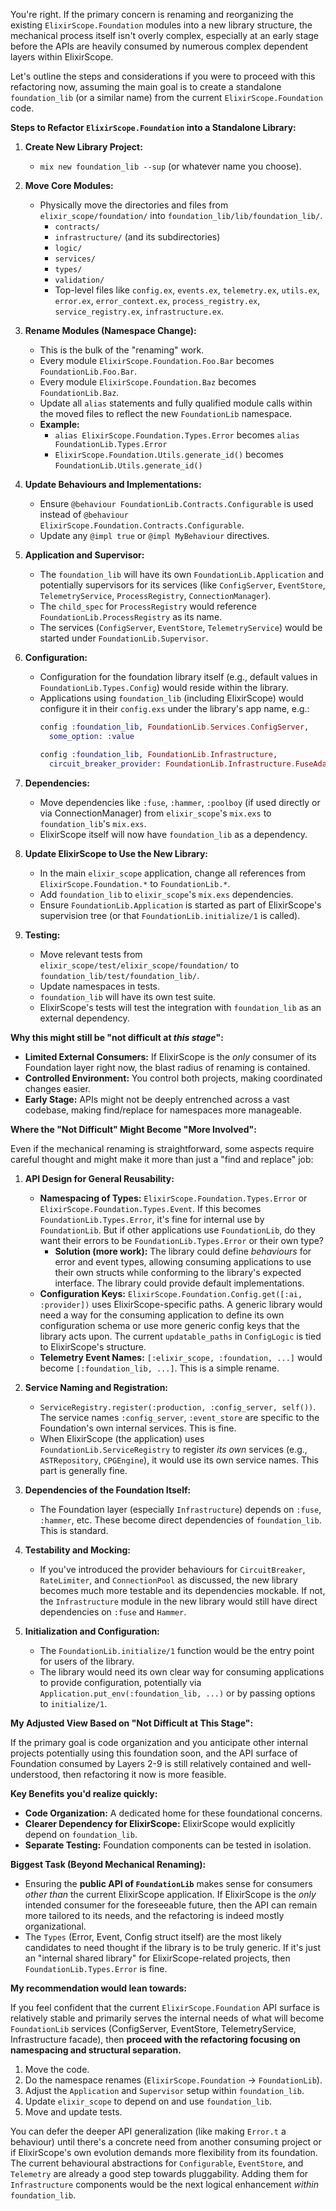 You're right. If the primary concern is renaming and reorganizing the existing `ElixirScope.Foundation` modules into a new library structure, the mechanical process itself isn't overly complex, especially at an early stage before the APIs are heavily consumed by numerous complex dependent layers within ElixirScope.

Let's outline the steps and considerations if you were to proceed with this refactoring now, assuming the main goal is to create a standalone `foundation_lib` (or a similar name) from the current `ElixirScope.Foundation` code.

**Steps to Refactor `ElixirScope.Foundation` into a Standalone Library:**

1.  **Create New Library Project:**
    *   `mix new foundation_lib --sup` (or whatever name you choose).

2.  **Move Core Modules:**
    *   Physically move the directories and files from `elixir_scope/foundation/` into `foundation_lib/lib/foundation_lib/`.
        *   `contracts/`
        *   `infrastructure/` (and its subdirectories)
        *   `logic/`
        *   `services/`
        *   `types/`
        *   `validation/`
        *   Top-level files like `config.ex`, `events.ex`, `telemetry.ex`, `utils.ex`, `error.ex`, `error_context.ex`, `process_registry.ex`, `service_registry.ex`, `infrastructure.ex`.

3.  **Rename Modules (Namespace Change):**
    *   This is the bulk of the "renaming" work.
    *   Every module `ElixirScope.Foundation.Foo.Bar` becomes `FoundationLib.Foo.Bar`.
    *   Every module `ElixirScope.Foundation.Baz` becomes `FoundationLib.Baz`.
    *   Update all `alias` statements and fully qualified module calls within the moved files to reflect the new `FoundationLib` namespace.
    *   **Example:**
        *   `alias ElixirScope.Foundation.Types.Error` becomes `alias FoundationLib.Types.Error`
        *   `ElixirScope.Foundation.Utils.generate_id()` becomes `FoundationLib.Utils.generate_id()`

4.  **Update Behaviours and Implementations:**
    *   Ensure `@behaviour FoundationLib.Contracts.Configurable` is used instead of `@behaviour ElixirScope.Foundation.Contracts.Configurable`.
    *   Update any `@impl true` or `@impl MyBehaviour` directives.

5.  **Application and Supervisor:**
    *   The `foundation_lib` will have its own `FoundationLib.Application` and potentially supervisors for its services (like `ConfigServer`, `EventStore`, `TelemetryService`, `ProcessRegistry`, `ConnectionManager`).
    *   The `child_spec` for `ProcessRegistry` would reference `FoundationLib.ProcessRegistry` as its name.
    *   The services (`ConfigServer`, `EventStore`, `TelemetryService`) would be started under `FoundationLib.Supervisor`.

6.  **Configuration:**
    *   Configuration for the foundation library itself (e.g., default values in `FoundationLib.Types.Config`) would reside within the library.
    *   Applications using `foundation_lib` (including ElixirScope) would configure it in their `config.exs` under the library's app name, e.g.:
        ```elixir
        config :foundation_lib, FoundationLib.Services.ConfigServer,
          some_option: :value

        config :foundation_lib, FoundationLib.Infrastructure,
          circuit_breaker_provider: FoundationLib.Infrastructure.FuseAdapter
        ```

7.  **Dependencies:**
    *   Move dependencies like `:fuse`, `:hammer`, `:poolboy` (if used directly or via ConnectionManager) from `elixir_scope`'s `mix.exs` to `foundation_lib`'s `mix.exs`.
    *   ElixirScope itself will now have `foundation_lib` as a dependency.

8.  **Update ElixirScope to Use the New Library:**
    *   In the main `elixir_scope` application, change all references from `ElixirScope.Foundation.*` to `FoundationLib.*`.
    *   Add `foundation_lib` to `elixir_scope`'s `mix.exs` dependencies.
    *   Ensure `FoundationLib.Application` is started as part of ElixirScope's supervision tree (or that `FoundationLib.initialize/1` is called).

9.  **Testing:**
    *   Move relevant tests from `elixir_scope/test/elixir_scope/foundation/` to `foundation_lib/test/foundation_lib/`.
    *   Update namespaces in tests.
    *   `foundation_lib` will have its own test suite.
    *   ElixirScope's tests will test the integration with `foundation_lib` as an external dependency.

**Why this might still be "not difficult at *this stage*":**

*   **Limited External Consumers:** If ElixirScope is the *only* consumer of its Foundation layer right now, the blast radius of renaming is contained.
*   **Controlled Environment:** You control both projects, making coordinated changes easier.
*   **Early Stage:** APIs might not be deeply entrenched across a vast codebase, making find/replace for namespaces more manageable.

**Where the "Not Difficult" Might Become "More Involved":**

Even if the mechanical renaming is straightforward, some aspects require careful thought and might make it more than just a "find and replace" job:

1.  **API Design for General Reusability:**
    *   **Namespacing of Types:** `ElixirScope.Foundation.Types.Error` or `ElixirScope.Foundation.Types.Event`. If this becomes `FoundationLib.Types.Error`, it's fine for internal use by `FoundationLib`. But if other applications use `FoundationLib`, do they want their errors to be `FoundationLib.Types.Error` or their own type?
        *   **Solution (more work):** The library could define *behaviours* for error and event types, allowing consuming applications to use their own structs while conforming to the library's expected interface. The library could provide default implementations.
    *   **Configuration Keys:** `ElixirScope.Foundation.Config.get([:ai, :provider])` uses ElixirScope-specific paths. A generic library would need a way for the consuming application to define its own configuration schema or use more generic config keys that the library acts upon. The current `updatable_paths` in `ConfigLogic` is tied to ElixirScope's structure.
    *   **Telemetry Event Names:** `[:elixir_scope, :foundation, ...]` would become `[:foundation_lib, ...]`. This is a simple rename.

2.  **Service Naming and Registration:**
    *   `ServiceRegistry.register(:production, :config_server, self())`. The service names `:config_server`, `:event_store` are specific to the Foundation's own internal services. This is fine.
    *   When ElixirScope (the application) uses `FoundationLib.ServiceRegistry` to register *its own* services (e.g., `ASTRepository`, `CPGEngine`), it would use its own service names. This part is generally fine.

3.  **Dependencies of the Foundation Itself:**
    *   The Foundation layer (especially `Infrastructure`) depends on `:fuse`, `:hammer`, etc. These become direct dependencies of `foundation_lib`. This is standard.

4.  **Testability and Mocking:**
    *   If you've introduced the provider behaviours for `CircuitBreaker`, `RateLimiter`, and `ConnectionPool` as discussed, the new library becomes much more testable and its dependencies mockable. If not, the `Infrastructure` module in the new library would still have direct dependencies on `:fuse` and `Hammer`.

5.  **Initialization and Configuration:**
    *   The `FoundationLib.initialize/1` function would be the entry point for users of the library.
    *   The library would need its own clear way for consuming applications to provide configuration, potentially via `Application.put_env(:foundation_lib, ...)` or by passing options to `initialize/1`.

**My Adjusted View Based on "Not Difficult at This Stage":**

If the primary goal is code organization and you anticipate other internal projects potentially using this foundation soon, and the API surface of Foundation consumed by Layers 2-9 is still relatively contained and well-understood, then refactoring it now is more feasible.

**Key Benefits you'd realize quickly:**

*   **Code Organization:** A dedicated home for these foundational concerns.
*   **Clearer Dependency for ElixirScope:** ElixirScope would explicitly depend on `foundation_lib`.
*   **Separate Testing:** Foundation components can be tested in isolation.

**Biggest Task (Beyond Mechanical Renaming):**

*   Ensuring the **public API of `FoundationLib`** makes sense for consumers *other than* the current ElixirScope application. If ElixirScope is the *only* intended consumer for the foreseeable future, then the API can remain more tailored to its needs, and the refactoring is indeed mostly organizational.
*   The `Types` (Error, Event, Config struct itself) are the most likely candidates to need thought if the library is to be truly generic. If it's just an "internal shared library" for ElixirScope-related projects, then `FoundationLib.Types.Error` is fine.

**My recommendation would lean towards:**

If you feel confident that the current `ElixirScope.Foundation` API surface is relatively stable and primarily serves the internal needs of what will become `FoundationLib` services (ConfigServer, EventStore, TelemetryService, Infrastructure facade), then **proceed with the refactoring focusing on namespacing and structural separation.**

1.  Move the code.
2.  Do the namespace renames (`ElixirScope.Foundation` -> `FoundationLib`).
3.  Adjust the `Application` and `Supervisor` setup within `foundation_lib`.
4.  Update `elixir_scope` to depend on and use `foundation_lib`.
5.  Move and update tests.

You can defer the deeper API generalization (like making `Error.t` a behaviour) until there's a concrete need from another consuming project or if ElixirScope's own evolution demands more flexibility from its foundation. The current behavioural abstractions for `Configurable`, `EventStore`, and `Telemetry` are already a good step towards pluggability. Adding them for `Infrastructure` components would be the next logical enhancement *within* `foundation_lib`.

